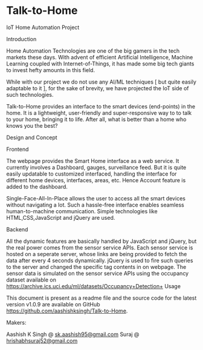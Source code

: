 # Talk-to-Home
IoT Home Automation Project

Introduction

Home Automation Technologies are one of the big gamers in the tech markets these days. With advent of efficient Artificial Intelligence, Machine Learning coupled with Internet-of-Things, it has made some big tech giants to invest hefty amounts in this field.

While with our project we do not use any AI/ML techniques [ but quite easily adaptable to it ], for the sake of brevity, we have projected the IoT side of such technologies.

Talk-to-Home provides an interface to the smart devices (end-points) in the home. It is a lightweight, user-friendly and super-responsive way to to talk to your home, bringing it to life. After all, what is better than a home who knows you the best?

Design and Concept

Frontend

The webpage provides the Smart Home interface as a web service. It currently involves a Dashboard, gauges, surveillance feed. But it is quite easily updatable to customized interfaced, handling the interface for different home devices, interfaces, areas, etc. Hence Account feature is added to the dashboard.

Single-Face-All-In-Place allows the user to access all the smart devices without navigating a lot. Such a hassle-free interface enables seamless human-to-machine communication. Simple technologies like HTML,CSS,JavaScript and jQuery are used.

Backend

All the dynamic features are basically handled by JavaScript and jQuery, but the real power comes from the sensor service APIs. Each sensor service is hosted on a seperate server, whose links are being provided to fetch the data after every 4 seconds dynamically. jQuery is used to fire such queries to the server and changed the specific tag contents in on webpage. The sensor data is simulated on the sensor service APIs using the occupancy dataset available on https://archive.ics.uci.edu/ml/datasets/Occupancy+Detection+
Usage

This document is present as a readme file and the source code for the latest version v1.0.9 are available on GitHub https://github.com/aashishksingh/Talk-to-Home.


Makers:

Aashish K Singh @ sk.aashish95@gmail.com
Suraj @ hrishabhsuraj52@gmail.com


